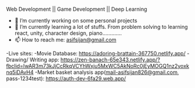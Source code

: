 Web Development || Game Development || Deep Learning 

- 🔭 I’m currently working on some personal projects
- 🌱 I’m currently learning a lot of stuffs. From problem solving to learning react, unity, character design, piano.............
- 📫 How to reach me: asifsijan@gmail.com

-Live sites:
  -Movie Database: https://adoring-brattain-367750.netlify.app/
  -Drawing/ Writing app: https://zen-banach-65e343.netlify.app/?fbclid=IwAR3m73kJjCcRkqVCYhWxju5MxWC5AkNoRc0jEyMOGQ1nz2yoxknq5iDAvH4
  -Market basket analysis app(mail-asifsijan826@gmail.com, pass-1234test): https://auth-dev-6fa29.web.app/ 
